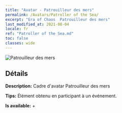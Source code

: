 ```yaml
---
title: "Avatar - Patrouilleur des mers"
permalink: /Avatars/Patroller of the Sea/
excerpt: "Era of Chaos  Patrouilleur des mers"
last_modified_at: 2021-08-04
locale: fr
ref: "Patroller of the Sea.md"
toc: false
classes: wide
---
```

 ![Patrouilleur des mers](/images/a/avatarFrame_102.png)

## Détails

 **Description:** Cadre d'avatar Patrouilleur des mers 

 **Tips:** Élément obtenu en participant à un événement. 

 **Is available:**  + 

